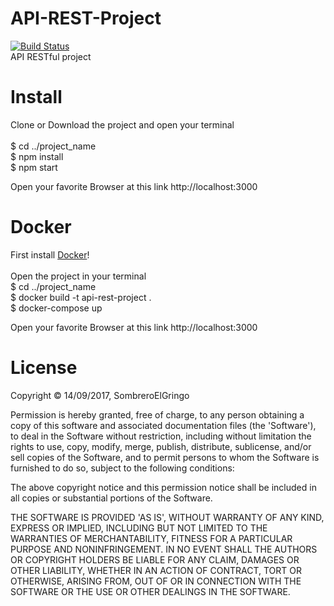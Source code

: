 # API-REST-Project

[![Build Status](https://travis-ci.org/SombreroElGringo/API-REST-Project.svg?branch=develop)](https://travis-ci.org/SombreroElGringo/API-REST-Project) <br>
API RESTful project

# Install

Clone or Download the project and open your terminal<br>
 <br>
 $ cd ../project_name<br>
 $ npm install <br>
 $ npm start <br>

Open your favorite Browser at this link http://localhost:3000 <br>

# Docker

First install [Docker](https://docs.docker.com/docker-for-mac/install/)!<br>
<br>
Open the project in your terminal<br>
$ cd ../project_name<br>
$ docker build -t api-rest-project .<br>
$ docker-compose up<br>

Open your favorite Browser at this link http://localhost:3000 <br>

# License

Copyright © 14/09/2017, SombreroElGringo

Permission is hereby granted, free of charge, to any person obtaining a copy of this software and associated documentation files (the 'Software'), to deal in the Software without restriction, including without limitation the rights to use, copy, modify, merge, publish, distribute, sublicense, and/or sell copies of the Software, and to permit persons to whom the Software is furnished to do so, subject to the following conditions:

The above copyright notice and this permission notice shall be included in all copies or substantial portions of the Software.

THE SOFTWARE IS PROVIDED 'AS IS', WITHOUT WARRANTY OF ANY KIND, EXPRESS OR IMPLIED, INCLUDING BUT NOT LIMITED TO THE WARRANTIES OF MERCHANTABILITY, FITNESS FOR A PARTICULAR PURPOSE AND NONINFRINGEMENT. IN NO EVENT SHALL THE AUTHORS OR COPYRIGHT HOLDERS BE LIABLE FOR ANY CLAIM, DAMAGES OR OTHER LIABILITY, WHETHER IN AN ACTION OF CONTRACT, TORT OR OTHERWISE, ARISING FROM, OUT OF OR IN CONNECTION WITH THE SOFTWARE OR THE USE OR OTHER DEALINGS IN THE SOFTWARE.

